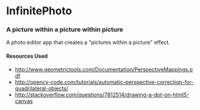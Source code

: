 # InfinitePhoto
### A picture within a picture within picture

A photo editor app that creates a "pictures within a picture" effect.

#### Resources Used
* <http://www.geometrictools.com/Documentation/PerspectiveMappings.pdf>
* <http://opencv-code.com/tutorials/automatic-perspective-correction-for-quadrilateral-objects/>
* <http://stackoverflow.com/questions/7812514/drawing-a-dot-on-html5-canvas>
